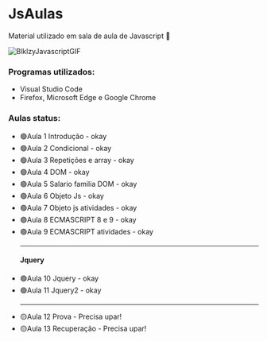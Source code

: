 # JsAulas
Material utilizado em sala de aula de Javascript 🚀

![BlklzyJavascriptGIF](https://github.com/VSRohod/JsAulas/assets/89645335/bfda616e-daa6-4c84-9499-a0ce1936f881)

<h3>Programas utilizados:</h3>
<ul>
 <li>Visual Studio Code</li>
 <li>Firefox, Microsoft Edge e Google Chrome</li>
</ul>

<h3>Aulas status:</h3> 
<ul>
<li>🟢Aula 1 Introdução - okay </li>
<li>🟢Aula 2 Condicional - okay </li>
<li>🟢Aula 3 Repetições e array - okay </li>
<li>🟢Aula 4 DOM - okay </li>
<li>🟢Aula 5 Salario familia DOM - okay </li>
<li>🟢Aula 6 Objeto Js - okay </li>
<li>🟢Aula 7 Objeto js atividades - okay </li>
<li>🟢Aula 8 ECMASCRIPT 8 e 9 - okay </li>
<li>🟢Aula 9 ECMASCRIPT atividades - okay </li>
<hr>
 <h4>Jquery</h4>
<li>🟢Aula 10 Jquery - okay </li>
<li>🟢Aula 11 Jquery2 - okay </li>
<hr>
<li>🟡Aula 12 Prova - Precisa upar! </li>
<li>🟡Aula 13 Recuperação - Precisa upar! </li>
</ul>

